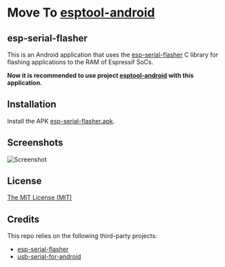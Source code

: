# Move To [esptool-android](https://github.com/ailearncoder/esptool-android)

## esp-serial-flasher

This is an Android application that uses the [esp-serial-flasher](https://github.com/espressif/esp-serial-flasher) C library for flashing applications to the RAM of Espressif SoCs.

**Now it is recommended to use project [esptool-android](https://github.com/ailearncoder/esptool-android) with this application.**

## Installation
Install the APK [esp-serial-flasher.apk](https://vip.123pan.cn/1812665715/files/esp-serial-flasher.apk).

## Screenshots
![Screenshot](https://media.githubusercontent.com/media/ailearncoder/esp-serial-flasher/refs/heads/main/docs/images/screenshot.jpg "Screenshot")

## License

[The MIT License (MIT)](https://github.com/ailearncoder/esp-serial-flasher/raw/refs/heads/main/LICENSE)

## Credits

This repo relies on the following third-party projects:
  - [esp-serial-flasher](https://github.com/espressif/esp-serial-flasher)
  - [usb-serial-for-android](https://github.com/mik3y/usb-serial-for-android)
